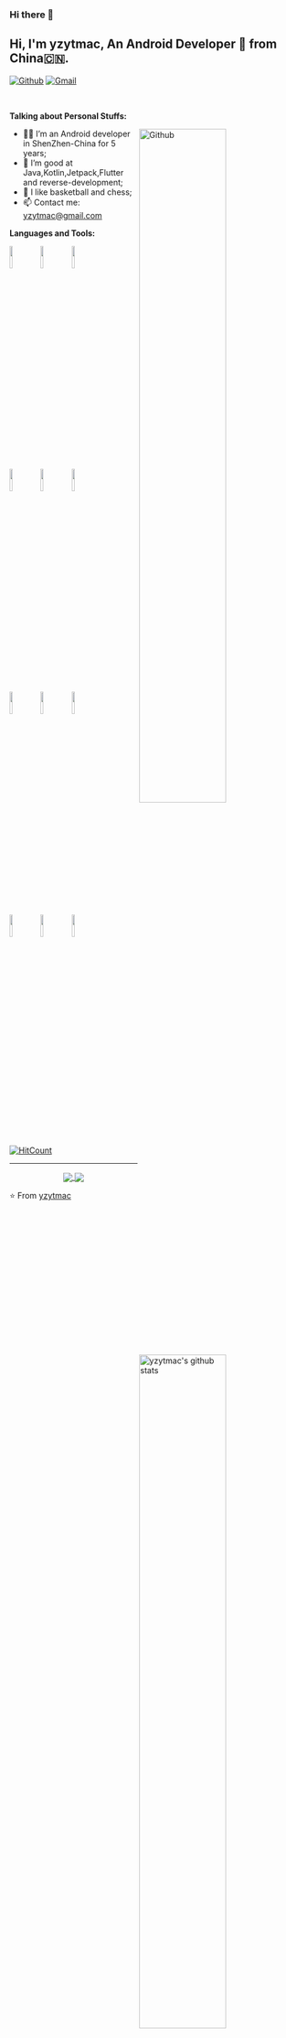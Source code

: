 ### Hi there 👋

<!--
**yzytmac/yzytmac** is a ✨ _special_ ✨ repository because its `README.md` (this file) appears on your GitHub profile.

Here are some ideas to get you started:

- 🔭 I’m currently working on ...
- 🌱 I’m currently learning ...
- 👯 I’m looking to collaborate on ...
- 🤔 I’m looking for help with ...
- 💬 Ask me about ...
- 📫 How to reach me: ...
- 😄 Pronouns: ...
- ⚡ Fun fact: ...
-->
<!-- Your title -->
## Hi, I'm yzytmac, An Android Developer 🚀 from China🇨🇳.

<!-- Your badges
You can use the website to generate badges: https://shields.io/
-->

[![Github](https://img.shields.io/badge/-Github-000?style=flat&logo=Github&logoColor=white)](https://github.com/yzytmac)
[![Gmail](https://img.shields.io/badge/-Gmail-c14438?style=flat&logo=Gmail&logoColor=white)](yzytmac@gmail.com)

&nbsp;

<!-- Talking about you -->
**Talking about Personal Stuffs:**

<!-- Any image aligned to the right. Beware the width -->
<img width="55%" align="right" alt="Github" src="https://wiki.jikexueyuan.com/project/wiki-journal-201507-1/images/skill-up-blog_2.png" />

- 👨🏽‍ I’m an Android developer in ShenZhen-China for 5 years;
- 💪 I’m good at Java,Kotlin,Jetpack,Flutter and reverse-development;
- 🏀 I like basketball and chess;
- 📫 Contact me: yzytmac@gmail.com

**Languages and Tools:** 

<!-- Your github readme stats
You can use this api: https://github.com/anuraghazra/github-readme-stats
-->
<p>
  <a href="https://github.com/yzytmac">
    <img width="55%" align="right" alt="yzytmac's github stats" src="https://github-readme-stats.vercel.app/api?username=yzytmac&show_icons=true&hide_border=true" />
  </a>
  
  <!-- Your languages and tools. Be careful with the alignment. 
  You can use this sites to get logos: https://www.vectorlogo.zone or https://simpleicons.org/
  -->
  <code><img width="10%" src="https://www.vectorlogo.zone/logos/java/java-ar21.svg"></code>
  <code><img width="10%" src="https://www.vectorlogo.zone/logos/kotlinlang/kotlinlang-ar21.svg"></code>
  <code><img width="10%" src="https://www.vectorlogo.zone/logos/android/android-ar21.svg"></code>
  <br />
  <code><img width="10%" src="https://www.vectorlogo.zone/logos/gradle/gradle-ar21.svg"></code>
  <code><img width="10%" src="https://www.vectorlogo.zone/logos/sqlite/sqlite-ar21.svg"></code>
  <code><img width="10%" src="https://www.vectorlogo.zone/logos/docker/docker-ar21.svg"></code>
  <br />
  <code><img width="10%" src="https://www.vectorlogo.zone/logos/git-scm/git-scm-ar21.svg"></code>
  <code><img width="10%" src="https://www.vectorlogo.zone/logos/flutterio/flutterio-ar21.svg"></code>
  <code><img width="10%" src="https://www.vectorlogo.zone/logos/linux/linux-ar21.svg"></code>
  <br />
  <code><img width="10%" src="https://www.vectorlogo.zone/logos/jenkins/jenkins-ar21.svg"></code>
  <code><img width="10%" src="https://www.vectorlogo.zone/logos/ubuntu/ubuntu-ar21.svg"></code>
  <code><img width="10%" src="https://www.vectorlogo.zone/logos/apple/apple-ar21.svg"></code>
</p>

<!-- Your hits or visitors
site: http://hits.dwyl.com or https://visitor-badge.glitch.me
Both apis are in trouble due to the number of requests, if you know any other to register visitors, great
-->
<!-- <p align="center">
  <a href="http://hits.dwyl.com/onimur/onimur" target="_blank">
    <img align="center" alt="HitCount" src="http://hits.dwyl.com/yzytmac/yzytmac/YzyAddPicView.svg" />
  </a>
    <img align="center" alt="visitors" src="https://visitor-badge.glitch.me/badge?page_id=onimur.onimur" />
</p> -->
[![HitCount](http://hits.dwyl.com/yzytmac/yzytmac/YzyAddPicView.svg)](http://hits.dwyl.com/yzytmac/yzytmac/YzyAddPicView)


<!-- ## Support me -->
<!-- Your support, if you have it 
I created these images, feel free to use them.
-->
<!-- <p align="center">
  <a href="https://www.patreon.com/onimur" target="_blank">
    <img width="18%" alt="Check my Patreon" src="https://raw.githubusercontent.com/onimur/.github/master/.resources/support-patreon.png"/>
  </a>
  <a href="https://www.paypal.com/cgi-bin/webscr?cmd=_donations&business=YUTBBKXR2XCPJ" target="_blank">
      <img width="18%" alt="Donate with Paypal" src="https://raw.githubusercontent.com/onimur/.github/master/.resources/support-paypal.png"/>
  </a>
  <a href="https://www.buymeacoffee.com/onimur" target="_blank">
      <img width="18%" alt="Buy me a coffee" src="https://raw.githubusercontent.com/onimur/.github/master/.resources/support-buy-coffee.png"/>
  </a>
</p> -->

---

<!-- Its main projects -->
<p align="center">
  <a href="https://github.com/onimur/handle-path-oz">
    <img align="center" src="https://github-readme-stats.vercel.app/api/pin/?username=yzytmac&repo=YzyAddPicView" />
  </a>
  <a href="https://github.com/onimur/circleci-github-changelog-generator">
    <img align="center" src="https://github-readme-stats.vercel.app/api/pin/?username=yzytmac&repo=YzyScreen" />
  </a>
</p>

<!-- This readme was created by Murillo Comino - https://github.com/yzytmac -->
⭐️ From [yzytmac](https://github.com/yzytmac)
